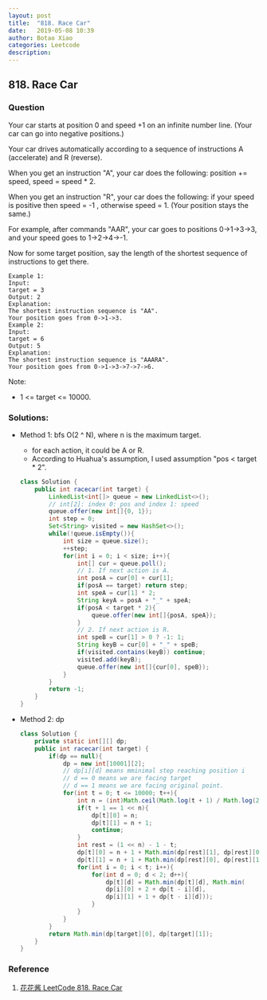 ```yaml
---
layout: post
title:  "818. Race Car"
date:   2019-05-08 10:39
author: Botao Xiao
categories: Leetcode
description:
---
```

## 818. Race Car

### Question
Your car starts at position 0 and speed +1 on an infinite number line.  (Your car can go into negative positions.)

Your car drives automatically according to a sequence of instructions A (accelerate) and R (reverse).

When you get an instruction "A", your car does the following: position += speed, speed = speed * 2.

When you get an instruction "R", your car does the following: if your speed is positive then speed = -1 , otherwise speed = 1.  (Your position stays the same.)

For example, after commands "AAR", your car goes to positions 0->1->3->3, and your speed goes to 1->2->4->-1.

Now for some target position, say the length of the shortest sequence of instructions to get there.

```
Example 1:
Input:
target = 3
Output: 2
Explanation:
The shortest instruction sequence is "AA".
Your position goes from 0->1->3.
Example 2:
Input:
target = 6
Output: 5
Explanation:
The shortest instruction sequence is "AAARA".
Your position goes from 0->1->3->7->7->6.
```

Note:
* 1 <= target <= 10000.

### Solutions:
* Method 1: bfs O(2 ^ N), where n is the maximum target.
  * for each action, it could be A or R.
  * According to Huahua's assumption, I used assumption "pos < target * 2".
  ```Java
  class Solution {
      public int racecar(int target) {
          LinkedList<int[]> queue = new LinkedList<>();
          // int[2]: index 0: pos and index 1: speed
          queue.offer(new int[]{0, 1});
          int step = 0;
          Set<String> visited = new HashSet<>();
          while(!queue.isEmpty()){
              int size = queue.size();
              ++step;
              for(int i = 0; i < size; i++){
                  int[] cur = queue.poll();
                  // 1. If next action is A.
                  int posA = cur[0] + cur[1];
                  if(posA == target) return step;
                  int speA = cur[1] * 2;
                  String keyA = posA + "_" + speA;
                  if(posA < target * 2){
                      queue.offer(new int[]{posA, speA});
                  }
                  // 2. If next action is R.
                  int speB = cur[1] > 0 ? -1: 1;
                  String keyB = cur[0] + "_" + speB;
                  if(visited.contains(keyB)) continue;
                  visited.add(keyB);
                  queue.offer(new int[]{cur[0], speB});
              }
          }
          return -1;
      }
  }
  ```

* Method 2: dp
  ```Java
  class Solution {
      private static int[][] dp;
      public int racecar(int target) {
          if(dp == null){
              dp = new int[10001][2];
              // dp[i][d] means mminimal step reaching position i
              // d == 0 means we are facing target
              // d == 1 means we are facing original point.
              for(int t = 0; t <= 10000; t++){
                  int n = (int)Math.ceil(Math.log(t + 1) / Math.log(2));
                  if(t + 1 == 1 << n){
                      dp[t][0] = n;
                      dp[t][1] = n + 1;
                      continue;
                  }
                  int rest = (1 << n) - 1 - t;
                  dp[t][0] = n + 1 + Math.min(dp[rest][1], dp[rest][0] + 1);
                  dp[t][1] = n + 1 + Math.min(dp[rest][0], dp[rest][1] + 1);
                  for(int i = 0; i < t; i++){
                      for(int d = 0; d < 2; d++){
                          dp[t][d] = Math.min(dp[t][d], Math.min(
                          dp[i][0] + 2 + dp[t - i][d],
                          dp[i][1] + 1 + dp[t - i][d]));
                      }
                  }
              }
          }
          return Math.min(dp[target][0], dp[target][1]);
      }
  }
  ```

### Reference
1. [花花酱 LeetCode 818. Race Car](http://zxi.mytechroad.com/blog/graph/leetcode-818-race-car/)
